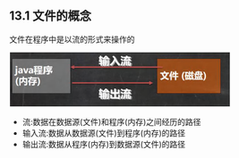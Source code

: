 ## 13.1 文件的概念

文件在程序中是以流的形式来操作的

![](13-1.png)

- 流:数据在数据源(文件)和程序(内存)之间经历的路径
- 输入流:数据从数据源(文件)到程序(内存)的路径
- 输出流:数据从程序(内存)到数据源(文件)的路径